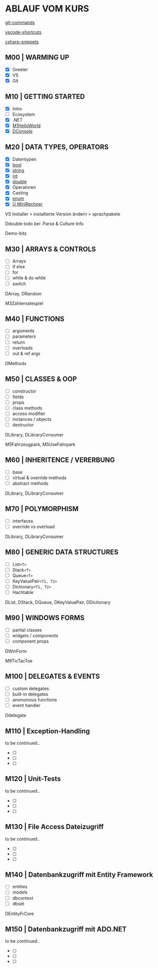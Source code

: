 # ABLAUF VOM KURS

[git-commands](GIT-COMMANDS.md)

[vscode-shortcuts](VS-SHORTCUTS.md)

[csharp-snippets](CSHARP-SNIPPETS.md)

## M00 | WARMING UP

- [x] Greeter
- [x] VS
- [x] Git

## M10 | GETTING STARTED

- [x] Intro
- [ ] Ecosystem
- [x] .NET
- [x] [M1HelloWorld](../vadzim/CS-GK-VC-V/M1HelloWorld/M1HelloWorld.cs)
- [x] [DConsole](../vadzim/CS-GK-VC-V/Demo-Console/DConsole.cs)

## M20 | DATA TYPES, OPERATORS

- [x] Datentypen
- [x] [bool](../vadzim/CS-GK-VC-V/Demo-bool/Dbool.cs)
- [x] [string](../vadzim/CS-GK-VC-V/Demo-String/Dstring.cs)
- [x] [int](../vadzim/CS-GK-VC-V/Demo-int/Dint.cs)
- [x] [double](../vadzim/CS-GK-VC-V/Demo-double/Ddouble.cs)
- [x] Operatoren
- [x] Casting
- [x] [enum](../vadzim/CS-GK-VC-V/Demo-enum/Denum.cs)
- [x] [Ü MiniRechner](../vadzim/CS-GK-VC-V/M2MiniRechner/M2MiniRechner.cs)

VS Installer > installierte Version ändern > sprachpakete

Ddouble todo bei .Parse & Culture Info

Demo-bits

## M30 | ARRAYS & CONTROLS

- [ ] Arrays
- [ ] if else
- [ ] for
- [ ] while & do while
- [ ] switch

DArray, DRandom

M3Zahlenratespiel

## M40 | FUNCTIONS

- [ ] arguments
- [ ] parameters
- [ ] return
- [ ] overloads
- [ ] out & ref args

DMethods

## M50 | CLASSES & OOP

- [ ] constructor
- [ ] fields
- [ ] props
- [ ] class methods
- [ ] access modifier
- [ ] inctances / objects
- [ ] destructor

DLibrary, DLibraryConsumer

M5Fahrzeugpark, M5UseFahrpark

## M60 | INHERITENCE / VERERBUNG

- [ ] base
- [ ] virtual & override methods
- [ ] abstract methods

DLibrary, DLibraryConsumer

## M70 | POLYMORPHISM

- [ ] interfaces
- [ ] override vs overload

DLibrary, DLibraryConsumer

## M80 | GENERIC DATA STRUCTURES

- [ ] List`<T>`
- [ ] Stack`<T>`
- [ ] Queue`<T>`
- [ ] KeyValuePair`<T1, T2>`
- [ ] Dictionary`<T1, T2>`
- [ ] Hachtable

DList, DStack, DQueue, DKeyValuePair, DDictionary

## M90 | WINDOWS FORMS

- [ ] partial classes
- [ ] widgets / components
- [ ] component props

DWinForm

M9TicTacToe

## M100 | DELEGATES & EVENTS

- [ ] custom delegates
- [ ] built-in delegates
- [ ] anonumous functions
- [ ] event handler

Ddelegate

## M110 | Exception-Handling​

to be continued..

- [ ]
- [ ]
- [ ]

## M120 | Unit-Tests

to be continued..

- [ ]
- [ ]
- [ ]

## M130 | File Access Dateizugriff​

to be continued..

- [ ]
- [ ]
- [ ]

## M140 | Datenbankzugriff mit Entity Framework​

- [ ] entities
- [ ] models
- [ ] dbcontext
- [ ] dbset

DEntityFrCore

## M150 | Datenbankzugriff mit ADO.NET​

to be continued..

- [ ]
- [ ]
- [ ]
